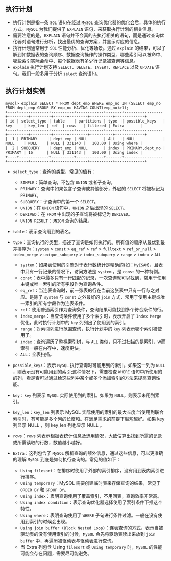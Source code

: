 ## 执行计划
- 执行计划是指一条 `SQL` 语句在经过 `MySQL` 查询优化器的优化会后，具体的执行方式。`MySQL` 为我们提供了 `EXPLAIN` 语句，来获取执行计划的相关信息。
- 需要注意的是，`EXPLAIN` 语句并不会真的去执行相关的语句，而是通过查询优化器对语句进行分析，找出最优的查询方案，并显示对应的信息。
- 执行计划通常用于 `SQL` 性能分析、优化等场景。通过 `explain` 的结果，可以了解到如数据表的查询顺序、数据查询操作的操作类型、哪些索引可以被命中、哪些索引实际会命中、每个数据表有多少行记录被查询等信息。
- `explain` 执行计划支持 `SELECT`、`DELETE`、`INSERT`、`REPLACE` 以及 `UPDATE` 语句。我们一般多用于分析 `select` 查询语句。

## 执行计划实例
```shell
mysql> explain SELECT * FROM dept_emp WHERE emp_no IN (SELECT emp_no FROM dept_emp GROUP BY emp_no HAVING COUNT(emp_no)>1); 
+----+-------------+----------+------------+-------+-----------------+---------+---------+------+--------+----------+-------------+ 
| id | select_type | table    | partitions | type  | possible_keys   | key     | key_len | ref  | rows   | filtered | Extra       | 
+----+-------------+----------+------------+-------+-----------------+---------+---------+------+--------+----------+-------------+ 
|  1 | PRIMARY     | dept_emp | NULL       | ALL   | NULL            | NULL    | NULL    | NULL | 331143 |   100.00 | Using where | 
|  2 | SUBQUERY    | dept_emp | NULL       | index | PRIMARY,dept_no | PRIMARY | 16      | NULL | 331143 |   100.00 | Using index | 
+----+-------------+----------+------------+-------+-----------------+---------+---------+------+--------+----------+-------------+
```
- `select_type`：查询的类型，常见的值有：
  - `SIMPLE`：简单查询，不包含 `UNION` 或者子查询。
  - `PRIMARY`：查询中如果包含子查询或其他部分，外层的 `SELECT` 将被标记为 `PRIMARY`。
  - `SUBQUERY`：子查询中的第一个 `SELECT`。
  - `UNION`：在 `UNION` 语句中，`UNION` 之后出现的 `SELECT`。
  - `DERIVED`：在 `FROM` 中出现的子查询将被标记为 `DERIVED`。
  - `UNION RESULT`：`UNION` 查询的结果。

- `table`：表示查询用到的表名。

- `type`：查询执行的类型，描述了查询是如何执行的。所有值的顺序从最优到最差排序为：`system` > `const` > `eq_ref` > `ref` > `fulltext` > `ref_or_null` > `index_merge` > `unique_subquery` > `index_subquery` > `range` > `index` > `ALL`
  - `system`：如果表使用的引擎对于表行数统计是精确的(如：`MyISAM`)，且表中只有一行记录的情况下，访问方法是 `system` ，是 `const` 的一种特例。
  - `const`：表中最多只有一行匹配的记录，一次查询就可以找到，常用于使用主键或唯一索引的所有字段作为查询条件。
  - `eq_ref`：当连表查询时，前一张表的行在当前这张表中只有一行与之对应。是除了 `system` 与 `const` 之外最好的 `join` 方式，常用于使用主键或唯一索引的所有字段作为连表条件。
  - `ref`：使用普通索引作为查询条件，查询结果可能找到多个符合条件的行。
  - `index_merge`：当查询条件使用了多个索引时，表示开启了 `Index Merge` 优化，此时执行计划中的 `key` 列列出了使用到的索引。
  - `range`：对索引列进行范围查询，执行计划中的 `key` 列表示哪个索引被使用了。
  - `index`：查询遍历了整棵索引树，与 `ALL` 类似，只不过扫描的是索引，w而索引一般在内存中，速度更快。
  - `ALL`：全表扫描。

- `possible_keys`：表示 `MySQL` 执行查询时可能用到的索引。如果这一列为 `NULL` ，则表示没有可能用到的索引;这种情况下，需要检查 `WHERE` 语句中所使用的的列，看是否可以通过给这些列中某个或多个添加索引的方法来提高查询性能。

- `key`：`key` 列表示 `MySQL` 实际使用到的索引。如果为 `NULL`，则表示未用到索引。

- `key_len`：`key_len` 列表示 MySQL 实际使用的索引的最大长度;当使用到联合索引时，有可能是多个列的长度和。在满足需求的前提下越短越好。如果 key 列显示 NULL ，则 key_len 列也显示 NULL 。

- `rows`：`rows` 列表示根据表统计信息及选用情况，大致估算出找到所需的记录或所需读取的行数，数值越小越好。

- `Extra`：这列包含了 `MySQL` 解析查询的额外信息，通过这些信息，可以更准确的理解 `MySQL` 到底是如何执行查询的。常见的值如下：
  - `Using filesort`：在排序时使用了外部的索引排序，没有用到表内索引进行排序。
  - `Using temporary`：MySQL 需要创建临时表来存储查询的结果，常见于 `ORDER BY` 和 `GROUP BY`。
  - `Using index`：表明查询使用了覆盖索引，不用回表，查询效率非常高。
  - `Using index condition`：表示查询优化器选择使用了索引条件下推这个特性。
  - `Using where`：表明查询使用了 `WHERE` 子句进行条件过滤。一般在没有使用到索引的时候会出现。
  - `Using join buffer (Block Nested Loop)`：连表查询的方式，表示当被驱动表的没有使用索引的时候，`MySQL` 会先将驱动表读出来放到 `join buffer` 中，再遍历被驱动表与驱动表进行查询。
  - 当 Extra 列包含 Using `filesort` 或 `Using temporary` 时，`MySQL` 的性能可能会存在问题，需要尽可能避免。